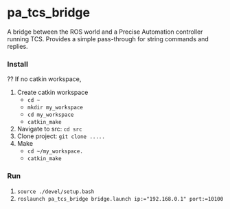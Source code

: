 # pa_tcs_bridge
A bridge between the ROS world and a Precise Automation controller running TCS. Provides a simple pass-through for string commands and replies.

### Install
??
If no catkin workspace,
1. Create catkin workspace
   - `cd ~`
   - `mkdir my_workspace`
   - `cd my_workspace`
   - `catkin_make`
2. Navigate to src: `cd src` 
3. Clone project: `git clone .....`
4. Make
   - `cd ~/my_workspace.`
   - `catkin_make`

### Run
1. `source ./devel/setup.bash`
2. `roslaunch pa_tcs_bridge bridge.launch ip:="192.168.0.1" port:=10100`
